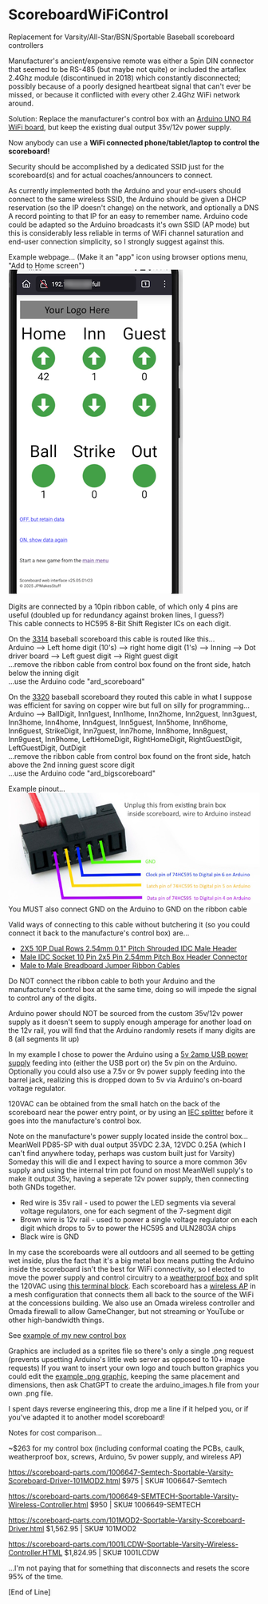 # ScoreboardWiFiControl
Replacement for Varsity/All-Star/BSN/Sportable Baseball scoreboard controllers

Manufacturer's ancient/expensive remote was either a 5pin DIN connector that seemed to be RS-485 (but maybe not quite) or included the artaflex 2.4Ghz module (discontinued in 2018) which constantly disconnected; possibly because of a poorly designed heartbeat signal that can't ever be missed, or because it conflicted with every other 2.4Ghz WiFi network around.

Solution: Replace the manufacturer's control box with an [Arduino UNO R4 WiFi board](https://www.amazon.com/dp/B0C8V88Z9D), but keep the existing dual output 35v/12v power supply.

Now anybody can use a **WiFi connected phone/tablet/laptop to control the scoreboard!**

Security should be accomplished by a dedicated SSID just for the scoreboard(s) and for actual coaches/announcers to connect.

As currently implemented both the Arduino and your end-users should connect to the same wireless SSID, the Arduino should be given a DHCP reservation (so the IP doesn't change) on the network, and optionally a DNS A record pointing to that IP for an easy to remember name.  Arduino code could be adapted so the Arduino broadcasts it's own SSID (AP mode) but this is considerably less reliable in terms of WiFi channel saturation and end-user connection simplicity, so I strongly suggest against this.

Example webpage... (Make it an "app" icon using browser options menu, "Add to Home screen")<br/>
![Webpage_Screenshot_On_Phone](https://github.com/JPMakesStuff/ScoreboardWiFiControl/blob/main/Webpage_Screenshot_On_Phone.png?raw=true)

Digits are connected by a 10pin ribbon cable, of which only 4 pins are useful (doubled up for redundancy against broken lines, I guess?)<br/>
This cable connects to HC595 8-Bit Shift Register ICs on each digit.

On the [3314](https://github.com/JPMakesStuff/ScoreboardWiFiControl/blob/main/3314.jpg) baseball scoreboard this cable is routed like this...<br/>
Arduino --> Left home digit (10's) --> right home digit (1's) --> Inning --> Dot driver board --> Left guest digit --> Right guest digit<br/>
...remove the ribbon cable from control box found on the front side, hatch below the inning digit<br/>
...use the Arduino code "ard_scoreboard"

On the [3320](https://github.com/JPMakesStuff/ScoreboardWiFiControl/blob/main/3320.jpg) baseball scoreboard they routed this cable in what I suppose was efficient for saving on copper wire but full on silly for programming...<br/>
Arduino --> BallDigit, Inn1guest, Inn1home, Inn2home, Inn2guest, Inn3guest, Inn3home, Inn4home, Inn4guest, Inn5guest, Inn5home, Inn6home, Inn6guest, StrikeDigit, Inn7guest, Inn7home, Inn8home, Inn8guest, Inn9guest, Inn9home, LeftHomeDigit, RightHomeDigit, RightGuestDigit, LeftGuestDigit, OutDigit<br/>
...remove the ribbon cable from control box found on the front side, hatch above the 2nd inning guest score digit<br/>
...use the Arduino code "ard_bigscoreboard"

Example pinout...<br/>
![10pin connector](https://github.com/JPMakesStuff/ScoreboardWiFiControl/blob/main/10pin_ribbon_cable.jpg?raw=true)<br/>
You MUST also connect GND on the Arduino to GND on the ribbon cable

Valid ways of connecting to this cable without butchering it (so you could connect it back to the manufacture's control box) are...<br/>
 - [2X5 10P Dual Rows 2.54mm 0.1" Pitch Shrouded IDC Male Header](https://www.amazon.com/dp/B00B3PI02G)
 - [Male IDC Socket 10 Pin 2x5 Pin 2.54mm Pitch Box Header Connector](https://www.amazon.com/dp/B08T1YDG8M)
 - [Male to Male Breadboard Jumper Ribbon Cables](https://www.amazon.com/dp/B01EV70C78)

Do NOT connect the ribbon cable to both your Arduino and the manufacture's control box at the same time, doing so will impede the signal to control any of the digits.

Arduino power should NOT be sourced from the custom 35v/12v power supply as it doesn't seem to supply enough amperage for another load on the 12v rail, you will find that the Arduino randomly resets if many digits are 8 (all segments lit up)

In my example I chose to power the Arduino using a [5v 2amp USB power supply](https://www.amazon.com/dp/B07DCR29GN) feeding into (either the USB port or) the 5v pin on the Arduino.  Optionally you could also use a 7.5v or 9v power supply feeding into the barrel jack, realizing this is dropped down to 5v via Arduino's on-board voltage regulator.

120VAC can be obtained from the small hatch on the back of the scoreboard near the power entry point, or by using an [IEC splitter](https://www.amazon.com/dp/B0BGPXDYSM) before it goes into the manufacture's control box.

Note on the manufacture's power supply located inside the control box...<br/>
MeanWell PD85-SP with dual output 35VDC 2.3A, 12VDC 0.25A (which I can't find anywhere today, perhaps was custom built just for Varsity)<br/>
Someday this will die and I expect having to source a more common 36v supply and using the internal trim pot found on most MeanWell supply's to make it output 35v, having a seperate 12v power supply, then connecting both GNDs together.
 - Red wire is 35v rail - used to power the LED segments via several voltage regulators, one for each segment of the 7-segment digit
 - Brown wire is 12v rail - used to power a single voltage regulator on each digit which drops to 5v to power the HC595 and ULN2803A chips
 - Black wire is GND

In my case the scoreboards were all outdoors and all seemed to be getting wet inside, plus the fact that it's a big metal box means putting the Arduino inside the scoreboard isn't the best for WiFi connectivity, so I elected to move the power supply and control circuitry to a [weatherproof box](https://www.amazon.com/dp/B0BFPXDN8M) and split the 120VAC using [this terminal block](https://www.amazon.com/dp/B0DNJRQP32).  Each scoreboard has a [wireless AP](https://www.amazon.com/dp/B0B231J81C) in a mesh configuration that connects them all back to the source of the WiFi at the concessions building.  We also use an Omada wireless controller and Omada firewall to allow GameChanger, but not streaming or YouTube or other high-bandwidth things.

See [example of my new control box](https://github.com/JPMakesStuff/ScoreboardWiFiControl/blob/main/Example_control_box.jpg)

Graphics are included as a sprites file so there's only a single .png request (prevents upsetting Arduino's little web server as opposed to 10+ image requests)  If you want to insert your own logo and touch button graphics you could edit the [example .png graphic](https://github.com/JPMakesStuff/ScoreboardWiFiControl/blob/main/sprites_example.png), keeping the same placement and dimensions, then ask ChatGPT to create the arduino_images.h file from your own .png file.

I spent days reverse engineering this, drop me a line if it helped you, or if you've adapted it to another model scoreboard!

Notes for cost comparison...

~$263 for my control box (including conformal coating the PCBs, caulk, weatherproof box, screws, Arduino, 5v power supply, and wireless AP)

https://scoreboard-parts.com/1006647-Semtech-Sportable-Varsity-Scoreboard-Driver-101MOD2.html
$975 | SKU# 1006647-Semtech

https://scoreboard-parts.com/1006649-SEMTECH-Sportable-Varsity-Wireless-Controller.html
$950 | SKU# 1006649-SEMTECH

https://scoreboard-parts.com/101MOD2-Sportable-Varsity-Scoreboard-Driver.html
$1,562.95 | SKU# 101MOD2

https://scoreboard-parts.com/1001LCDW-Sportable-Varsity-Wireless-Controller.HTML
$1,824.95 | SKU# 1001LCDW

...I'm not paying that for something that disconnects and resets the score 95% of the time.

[End of Line]
